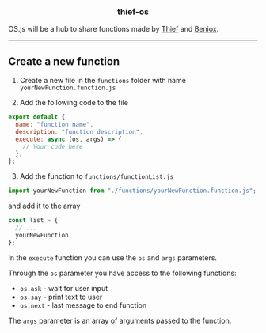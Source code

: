 <h3 align='center'> thief-os </h3>

OS.js will be a hub to share functions made by
<a href="https://github.com/thief-hub" target="_blank">Thief</a>
and <a href="https://github.com/Beniox" target="_blank">Beniox</a>.

---

## Create a new function

1.  Create a new file in the `functions` folder with name `yourNewFunction.function.js`

2.  Add the following code to the file

```js
export default {
  name: "function name",
  description: "function description",
  execute: async (os, args) => {
    // Your code here
  },
};
```

3. Add the function to `functions/functionList.js`

```js
import yourNewFunction from "./functions/yourNewFunction.function.js";
```

and add it to the array

```js
const list = {
  // ...
  yourNewFunction,
};
```

In the `execute` function you can use the `os` and `args` parameters.

Through the `os` parameter you have access to the following functions:

- `os.ask` - wait for user input
- `os.say` - print text to user
- `os.next` - last message to end function

The `args` parameter is an array of arguments passed to the function.
